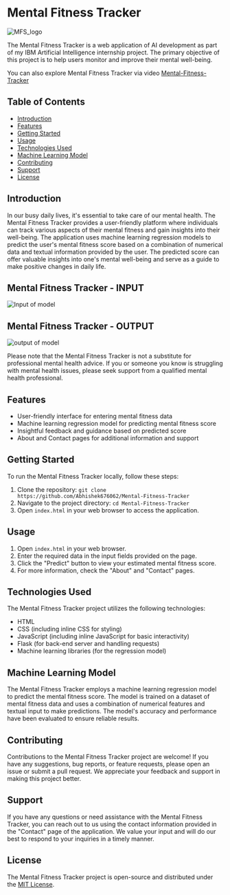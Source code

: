 # Mental Fitness Tracker
![MFS_logo](https://github.com/Abhishek676062/Mental-Fitness-Tracker/assets/81158782/bf40cf12-b8d2-4710-9ad5-749aac0ffb4b)


The Mental Fitness Tracker is a web application of AI development as part of my IBM  Artificial Intelligence internship project. The primary objective of this project is to help users monitor and improve their mental well-being.

You can also explore Mental Fitness Tracker via video 
[Mental-Fitness-Tracker](https://drive.google.com/file/d/1WqolTo8TOKeo2q4eTHKfjX6DGwD51egd/view?usp=drive_link)

## Table of Contents

- [Introduction](#introduction)
- [Features](#features)
- [Getting Started](#getting-started)
- [Usage](#usage)
- [Technologies Used](#technologies-used)
- [Machine Learning Model](#machine-learning-model)
- [Contributing](#contributing)
- [Support](#support)
- [License](#license)

## Introduction

In our busy daily lives, it's essential to take care of our mental health. The Mental Fitness Tracker provides a user-friendly platform where individuals can track various aspects of their mental fitness and gain insights into their well-being. The application uses machine learning regression models to predict the user's mental fitness score based on a combination of numerical data and textual information provided by the user. The predicted score can offer valuable insights into one's mental well-being and serve as a guide to make positive changes in daily life.

## Mental Fitness Tracker - INPUT
![Input of model](https://github.com/Abhishek676062/Mental-Fitness-Tracker/assets/81158782/5a3e3787-b106-479d-b013-9c8c135a6478)

## Mental Fitness Tracker - OUTPUT
![output of model](https://github.com/Abhishek676062/Mental-Fitness-Tracker/assets/81158782/8ac39d68-6a11-491f-9f08-23d884b6322a)


Please note that the Mental Fitness Tracker is not a substitute for professional mental health advice. If you or someone you know is struggling with mental health issues, please seek support from a qualified mental health professional.

## Features

- User-friendly interface for entering mental fitness data
- Machine learning regression model for predicting mental fitness score
- Insightful feedback and guidance based on predicted score
- About and Contact pages for additional information and support

## Getting Started

To run the Mental Fitness Tracker locally, follow these steps:

1. Clone the repository: `git clone https://github.com/Abhishek676062/Mental-Fitness-Tracker`
2. Navigate to the project directory: `cd Mental-Fitness-Tracker`
3. Open `index.html` in your web browser to access the application.

## Usage

1. Open `index.html` in your web browser.
2. Enter the required data in the input fields provided on the page.
3. Click the "Predict" button to view your estimated mental fitness score.
4. For more information, check the "About" and "Contact" pages.

## Technologies Used

The Mental Fitness Tracker project utilizes the following technologies:

- HTML
- CSS (including inline CSS for styling)
- JavaScript (including inline JavaScript for basic interactivity)
- Flask (for back-end server and handling requests)
- Machine learning libraries (for the regression model)

## Machine Learning Model

The Mental Fitness Tracker employs a machine learning regression model to predict the mental fitness score. The model is trained on a dataset of mental fitness data and uses a combination of numerical features and textual input to make predictions. The model's accuracy and performance have been evaluated to ensure reliable results.

## Contributing

Contributions to the Mental Fitness Tracker project are welcome! If you have any suggestions, bug reports, or feature requests, please open an issue or submit a pull request. We appreciate your feedback and support in making this project better.

## Support

If you have any questions or need assistance with the Mental Fitness Tracker, you can reach out to us using the contact information provided in the "Contact" page of the application. We value your input and will do our best to respond to your inquiries in a timely manner.

## License

The Mental Fitness Tracker project is open-source and distributed under the [MIT License](LICENSE).

